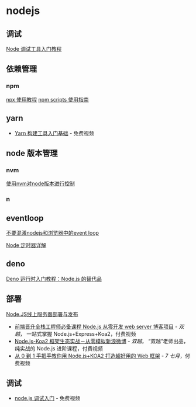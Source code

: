 
# nodejs

## 调试
[Node 调试工具入门教程](http://www.ruanyifeng.com/blog/2018/03/node-debugger.html)

## 依赖管理

### npm
[npx 使用教程](http://www.ruanyifeng.com/blog/2019/02/npx.html)
[npm scripts 使用指南](http://www.ruanyifeng.com/blog/2016/10/npm_scripts.html)
## yarn
- [Yarn 构建工具入门基础](https://www.imooc.com/learn/766) - 免费视频

## node 版本管理
### nvm
[使用nvm对node版本进行控制](https://www.imooc.com/article/17674)

### n

## eventloop
[不要混淆nodejs和浏览器中的event loop](https://cnodejs.org/topic/5a9108d78d6e16e56bb80882#5a98d9a2ce1c90bc44c445af)

[Node 定时器详解](http://www.ruanyifeng.com/blog/2018/02/node-event-loop.html)

## deno
[Deno 运行时入门教程：Node.js 的替代品](http://www.ruanyifeng.com/blog/2020/01/deno-intro.html)
## 部署
[Node.JS线上服务器部署与发布](http://shaolonger.com/2019/01/02/Node-JS%E7%BA%BF%E4%B8%8A%E6%9C%8D%E5%8A%A1%E5%99%A8%E9%83%A8%E7%BD%B2%E4%B8%8E%E5%8F%91%E5%B8%83/)
- [前端晋升全栈工程师必备课程
  Node.js 从零开发 web server 博客项目](https://coding.imooc.com/class/320.html) - _双越_， 一站式掌握 Node.js+Express+Koa2，付费视频
- [Node.js-Koa2 框架生态实战－从零模拟新浪微博](https://coding.imooc.com/class/388.html) - _双越_， “双越”老师出品，纯实战的 Node.js 进阶课程，付费视频
- [从 0 到 1 手把手教你用 Node.js+KOA2 打造超好用的 Web 框架](https://coding.imooc.com/learn/list/342.html) - _7 七月_，付费视频

## 调试
- [node.js 调试入门](https://www.imooc.com/learn/1093) - 免费视频